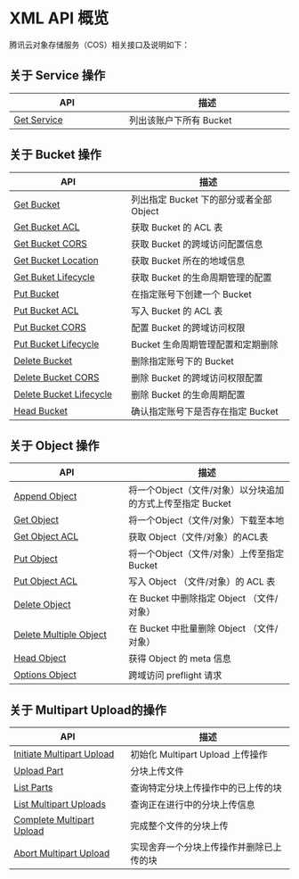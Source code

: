 
# XML API 概览
腾讯云对象存储服务（COS）相关接口及说明如下：

## 关于 Service 操作
<style rel="stylesheet">
table th:nth-of-type(1) {
width: 350px;	
}
table th:nth-of-type(2) {
width:550px;	
}
</style>

| API | 描述 |
|---------|---------|
| [Get Service]() | 列出该账户下所有 Bucket  | 

## 关于 Bucket 操作

| API | 描述 |
|---------|---------|
| [Get Bucket]() | 列出指定 Bucket 下的部分或者全部 Object | 
| [Get Bucket ACL]() | 获取 Bucket 的 ACL 表 | 
| [Get Bucket CORS]() | 获取 Bucket 的跨域访问配置信息 | 
| [Get Bucket Location]() | 获取 Bucket 所在的地域信息 | 
| [Get Buket Lifecycle]() | 获取 Bucket 的生命周期管理的配置 | 
| [Put Bucket]() | 在指定账号下创建一个 Bucket | 
| [Put Bucket ACL ]()| 写入 Bucket 的 ACL 表 | 
| [Put Bucket CORS]() | 配置 Bucket 的跨域访问权限 | 
| [Put Bucket Lifecycle]() | Bucket 生命周期管理配置和定期删除 | 
| [Delete Bucket]() | 删除指定账号下的 Bucket  | 
| [Delete Bucket CORS]() | 删除 Bucket 的跨域访问权限配置  | 
| [Delete Bucket Lifecycle]() |删除 Bucket 的生命周期配置 | 
| [Head Bucket]() | 确认指定账号下是否存在指定 Bucket | 


## 关于 Object 操作

| API | 描述 |
|---------|---------|
| [Append Object]() | 将一个Object（文件/对象）以分块追加的方式上传至指定 Bucket  | 
| [Get Object]() | 将一个Object（文件/对象）下载至本地 | 
| [Get Object ACL]() | 获取 Object（文件/对象）的ACL表 | 
| [Put Object]() | 将一个Object（文件/对象）上传至指定 Bucket  | 
| [Put Object ACL]() | 写入 Object （文件/对象）的 ACL 表 | 
| [Delete Object]() | 在 Bucket 中删除指定 Object （文件/对象） | 
| [Delete Multiple Object]() | 在 Bucket 中批量删除 Object （文件/对象） | 
| [Head Object]() | 获得 Object 的 meta 信息 | 
| [Options Object]() | 跨域访问 preflight 请求| 


## 关于 Multipart Upload的操作

| API | 描述 |
|---------|---------|
| [Initiate Multipart Upload]() | 初始化 Multipart Upload 上传操作 | 
| [Upload Part]() | 分块上传文件 | 
| [List Parts]() | 查询特定分块上传操作中的已上传的块 | 
| [List Multipart Uploads]() | 查询正在进行中的分块上传信息 | 
| [Complete Multipart Upload]() | 完成整个文件的分块上传 | 
| [Abort Multipart Upload]() | 实现舍弃一个分块上传操作并删除已上传的块 | 
